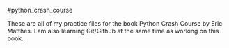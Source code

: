 #python_crash_course

These are all of my practice files for the book Python Crash Course by Eric Matthes.
I am also learning Git/Github at the same time as working on this book.